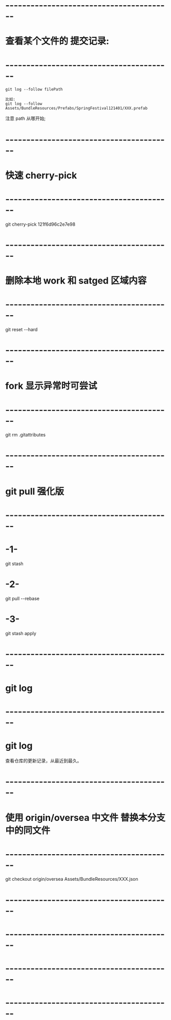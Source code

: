 



# ---------------------------------------- #
#       查看某个文件的 提交记录:
# ---------------------------------------- #
    git log --follow filePath

    比如:
    git log --follow Assets/BundleResources/Prefabs/SpringFestival121401/XXX.prefab


注意 path 从哪开始;





# ---------------------------------------- #
#      快速 cherry-pick
# ---------------------------------------- #
git cherry-pick 121f6d96c2e7e98


# ---------------------------------------- #
#      删除本地 work 和 satged 区域内容
# ---------------------------------------- #
git reset --hard




# ---------------------------------------- #
#         fork 显示异常时可尝试
# ---------------------------------------- #
git rm .gitattributes




# ---------------------------------------- #
#         git pull 强化版
# ---------------------------------------- #
# -1-
git stash
# -2-
git pull --rebase
# -3-
git stash apply


# ---------------------------------------- #
#            git log 
# ---------------------------------------- #
# git log 
查看仓库的更新记录，从最近到最久。







# ---------------------------------------- #
#     使用 origin/oversea 中文件 替换本分支中的同文件
# ---------------------------------------- #

git checkout origin/oversea Assets/BundleResources/XXX.json





# ---------------------------------------- #
#         
# ---------------------------------------- #



# ---------------------------------------- #
#         
# ---------------------------------------- #

